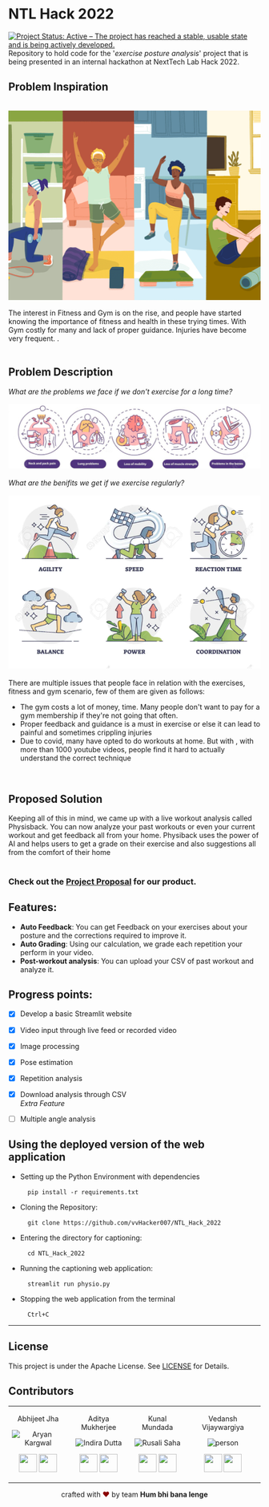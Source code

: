 # NTL Hack 2022
[![Project Status: Active – The project has reached a stable, usable state and is being actively developed.](https://www.repostatus.org/badges/latest/active.svg)](https://www.repostatus.org/#active)<br>
Repository to hold code for the '*exercise posture analysis*' project that is being presented in an internal hackathon at NextTech Lab Hack 2022.
<br>

## Problem Inspiration<br>
<br>
<img align='center'  src="Images/3.png"><br>
<br>
The interest in Fitness and Gym is on the rise, and people have started knowing the importance of fitness and health in these trying times. With Gym costly for many  and lack of proper guidance. Injuries have become very frequent. .<br>
<br>




## Problem Description<br>
*What are the problems we face if we don't exercise for a long time?*
<br>
<br>
<img src="Images/problems.png"><br>
<br>
*What are the benifits we get if we exercise regularly?*
<br>
<br>
<img src="Images/2.png"><br>
<br>
There are multiple issues that people face in relation with the exercises, fitness and gym scenario, few of them are given as follows:
- The gym costs a lot of money, time. Many people don't want to pay for a gym membership if they're not going that often.
- Proper feedback and guidance is a must in exercise or else it can lead to painful and sometimes crippling injuries  
- Due to covid, many have opted to do workouts at home. But with , with more than 1000 youtube videos, people find it hard to actually understand the correct technique
<br>

## Proposed Solution<br>
Keeping all of this in mind, we came up with a live workout analysis called Physisback. You can now analyze your past workouts or even your current workout and get feedback all from your home. Physiback uses the power of AI and helps users to get a grade on their exercise and also suggestions all from the comfort of their home<br><br>
<!-- ![DEMO]("https://github.com/vvHacker007/NTL_Hack_2022/blob/main/Assets/Videos/DEMO.mp4") -->

### Check out the [Project Proposal](https://www.canva.com/design/DAE6Ft86pmE/6XbJ9HAkYR17zx3zRZ6uOg/edit) for our product.

## Features:
- **Auto Feedback**:  You can get Feedback on your exercises about your posture and the corrections required to improve it.<br>
- **Auto Grading**: Using our calculation, we grade each repetition your perform in your video.<br>
- **Post-workout analysis**: You can upload your CSV of past workout and analyze it.<br>
  
## Progress points:
- [x] Develop a basic Streamlit website
- [x] Video input through live feed or recorded video
- [x] Image processing
- [x] Pose estimation
- [x] Repetition analysis 
- [x] Download analysis through CSV<br>
<i>Extra Feature</i>
- [ ] Multiple angle analysis


## Using the deployed version of the web application
<!-- Please download the <a href = "https://drive.google.com/drive/folders/10RaV7DTsFVgdYeJZIyveyeJKhfvFiKT2?usp=sharing">Model Checkpoints</a> and move the file to the <a href = "https://github.com/aryankargwal/capbot2.0/tree/main/camera">camera</a> folder. -->

- Setting up the Python Environment with dependencies 

        pip install -r requirements.txt
- Cloning the Repository: 

        git clone https://github.com/vvHacker007/NTL_Hack_2022
- Entering the directory for captioning: 

        cd NTL_Hack_2022
- Running the captioning web application:

        streamlit run physio.py
- Stopping the web application from the terminal

        Ctrl+C
        
<hr>

## License
This project is under the Apache License. See [LICENSE](LICENSE) for Details.

## Contributors

<table>
<tr align="center">
<td>

Abhijeet Jha

<p align="center">
<img src = "https://avatars.githubusercontent.com/u/67542982?v=4"  height="120" alt="Aryan Kargwal">
</p>
<p align="center">
<a href = "https://github.com/abhijeetjha602"><img src = "http://www.iconninja.com/files/241/825/211/round-collaboration-social-github-code-circle-network-icon.svg" width="36" height = "36"/></a>
<a href = "https://www.linkedin.com/in/abhijeetjha602/">
<img src = "http://www.iconninja.com/files/863/607/751/network-linkedin-social-connection-circular-circle-media-icon.svg" width="36" height="36"/>
</a>
</p>
</td>

<td>

Aditya Mukherjee

<p align="center">
<img src = "https://avatars.githubusercontent.com/u/60893631?v=4"  height="120" alt="Indira Dutta">
</p>
<p align="center">
<a href = "https://github.com/adityamukherjee42"><img src = "http://www.iconninja.com/files/241/825/211/round-collaboration-social-github-code-circle-network-icon.svg" width="36" height = "36"/></a>
<a href = "https://www.linkedin.com/in/aditya-mukherjee-817a17190/">
<img src = "http://www.iconninja.com/files/863/607/751/network-linkedin-social-connection-circular-circle-media-icon.svg" width="36" height="36"/>
</a>
</p>
</td>

<td>

Kunal Mundada

<p align="center">
<img src = "https://avatars.githubusercontent.com/u/53429438?v=4"  height="120" alt="Rusali Saha">
</p>
<p align="center">
<a href = "https://github.com/AlKun25"><img src = "http://www.iconninja.com/files/241/825/211/round-collaboration-social-github-code-circle-network-icon.svg" width="36" height = "36"/></a>
<a href = "https://www.linkedin.com/in/kunalmundada/">
<img src = "http://www.iconninja.com/files/863/607/751/network-linkedin-social-connection-circular-circle-media-icon.svg" width="36" height="36"/>
</a>
</p>
</td>

<td>

Vedansh Vijaywargiya

<p align="center">
<img src = "https://avatars.githubusercontent.com/u/60468275?v=4"  height="120" alt="person">
</p>
<p align="center">
<a href = "https://github.com/vvHacker007"><img src = "http://www.iconninja.com/files/241/825/211/round-collaboration-social-github-code-circle-network-icon.svg" width="36" height = "36"/></a>
<a href = "https://www.linkedin.com/in/vedansh-vijaywargiya/">
<img src = "http://www.iconninja.com/files/863/607/751/network-linkedin-social-connection-circular-circle-media-icon.svg" width="36" height="36"/>
</a>
</p>
</td>
  </table>
</tr>
  </table>


<p align="center">
crafted with <span style="color: #8b0000;">&hearts;</span> by team <b>Hum bhi bana lenge</b>
</p>
